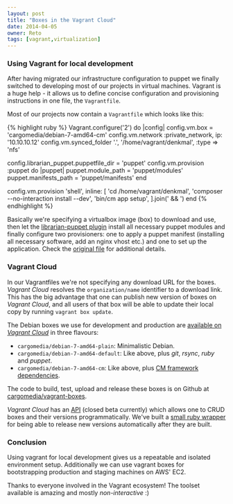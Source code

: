 ```yaml
---
layout: post
title: "Boxes in the Vagrant Cloud"
date: 2014-04-05
owner: Reto
tags: [vagrant,virtualization]
---
```


### Using Vagrant for local development
After having migrated our infrastructure configuration to puppet we finally switched to developing most of our projects in virtual machines.
Vagrant is a huge help - it allows us to define concise configuration and provisioning instructions in one file, the `Vagrantfile`.

Most of our projects now contain a `Vagrantfile` which looks like this:

{% highlight ruby %}
Vagrant.configure('2') do |config|
  config.vm.box = 'cargomedia/debian-7-amd64-cm'
  config.vm.network :private_network, ip: '10.10.10.12'
  config.vm.synced_folder '.', '/home/vagrant/denkmal', :type => 'nfs'

  config.librarian_puppet.puppetfile_dir = 'puppet'
  config.vm.provision :puppet do |puppet|
    puppet.module_path = 'puppet/modules'
    puppet.manifests_path = 'puppet/manifests'
  end

  config.vm.provision 'shell', inline: [
    'cd /home/vagrant/denkmal',
    'composer --no-interaction install --dev',
    'bin/cm app setup',
  ].join(' && ')
end
{% endhighlight %}

<!--more-->

Basically we're specifying a virtualbox image (box) to download and use,
then let the [librarian-puppet plugin](https://github.com/mhahn/vagrant-librarian-puppet) install all necessary puppet modules
and finally configure two provisioners: one to apply a puppet manifest (installing all necessary software, add an nginx vhost etc.)
and one to set up the application.
Check the [original file](https://github.com/denkmal/denkmal.org/blob/master/Vagrantfile) for additional details.

### Vagrant Cloud
In our Vagrantfiles we're not specifying any download URL for the boxes. *Vagrant Cloud* resolves the `organization/name` identifier to
a download link. This has the big advantage that one can publish new version of boxes on *Vagrant Cloud*,
and all users of that box will be able to update their local copy by running `vagrant box update`.

The Debian boxes we use for development and production are [available on *Vagrant Cloud*](https://vagrantcloud.com/cargomedia) in three flavours:

- `cargomedia/debian-7-amd64-plain`: Minimalistic Debian.
- `cargomedia/debian-7-amd64-default`: Like above, plus *git*, *rsync*, *ruby* and *puppet*.
- `cargomedia/debian-7-amd64-cm`: Like above, plus [CM framework dependencies](https://github.com/cargomedia/puppet-cm).

The code to build, test, upload and release these boxes is on Github at [cargomedia/vagrant-boxes](https://github.com/cargomedia/vagrant-boxes).

*Vagrant Cloud* has an [API](https://vagrantcloud.com/api) (closed beta currently) which allows one to CRUD boxes and their versions programmatically.
We've built a [small ruby wrapper](https://github.com/cargomedia/vagrant_cloud) for being able to release new versions automatically after they are built.

### Conclusion
Using vagrant for local development gives us a repeatable and isolated environment setup.
Additionally we can use vagrant boxes for bootstrapping production and staging machines on AWS' EC2.

Thanks to everyone involved in the Vagrant ecosystem! The toolset available is amazing and mostly *non-interactive* :)
